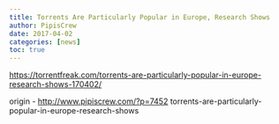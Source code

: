 ```yaml
---
title: Torrents Are Particularly Popular in Europe, Research Shows
author: PipisCrew
date: 2017-04-02
categories: [news]
toc: true
---
```


https://torrentfreak.com/torrents-are-particularly-popular-in-europe-research-shows-170402/

origin - http://www.pipiscrew.com/?p=7452 torrents-are-particularly-popular-in-europe-research-shows